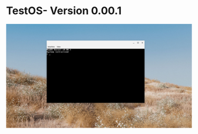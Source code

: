 # TestOS- Version 0.00.1

<p align="center">
  <img src="image/Screenshot 2025-07-03 12.34.14 AM.png" alt="Logo" width="800"/>
</p>

